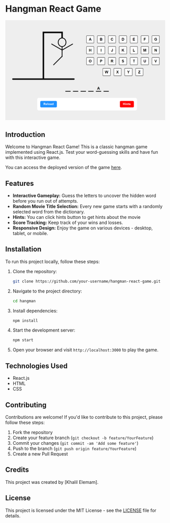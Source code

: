 # Hangman React Game

![Hangman React Game](hangman-react-game-screenshot.png)

## Introduction

Welcome to Hangman React Game! This is a classic hangman game implemented using React.js. Test your word-guessing skills and have fun with this interactive game.

You can access the deployed version of the game [here](https://hangman-react-game.netlify.app/).

## Features

- **Interactive Gameplay:** Guess the letters to uncover the hidden word before you run out of attempts.
- **Random Movie Title Selection:** Every new game starts with a randomly selected word from the dictionary.
- **Hints:** You can click hints button to get hints about the movie
- **Score Tracking:** Keep track of your wins and losses.
- **Responsive Design:** Enjoy the game on various devices - desktop, tablet, or mobile.

## Installation

To run this project locally, follow these steps:

1. Clone the repository:

   ```bash
   git clone https://github.com/your-username/hangman-react-game.git
   ```

2. Navigate to the project directory:

   ```bash
   cd hangman
   ```

3. Install dependencies:

   ```bash
   npm install
   ```

4. Start the development server:

   ```bash
   npm start
   ```

5. Open your browser and visit `http://localhost:3000` to play the game.

## Technologies Used

- React.js
- HTML
- CSS

## Contributing

Contributions are welcome! If you'd like to contribute to this project, please follow these steps:

1. Fork the repository
2. Create your feature branch (`git checkout -b feature/YourFeature`)
3. Commit your changes (`git commit -am 'Add some feature'`)
4. Push to the branch (`git push origin feature/YourFeature`)
5. Create a new Pull Request

## Credits

This project was created by [Khalil Elemam].

## License

This project is licensed under the MIT License - see the [LICENSE](LICENSE) file for details.
